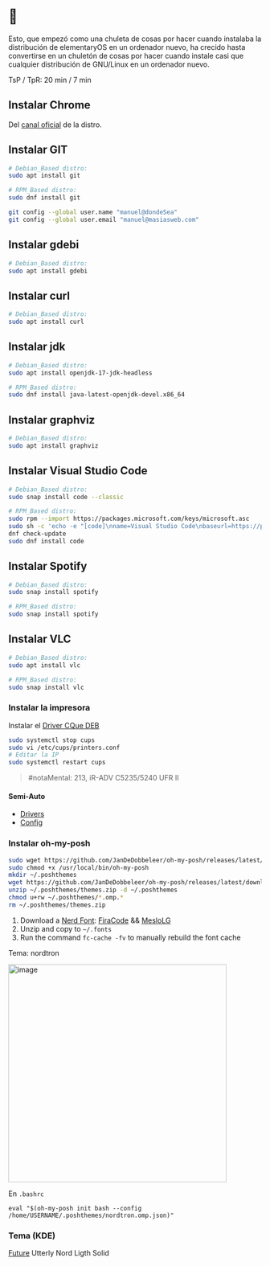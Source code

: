 # :robot:

Esto, que empezó como una chuleta de cosas por hacer cuando instalaba la distribución de elementaryOS en un ordenador nuevo, ha crecido hasta convertirse en un chuletón de cosas por hacer cuando instale casi que cualquier distribución de GNU/Linux en un ordenador nuevo.

TsP / TpR: 20 min / 7 min

## Instalar Chrome

Del [canal oficial](https://www.google.com/chrome/?platform=linux) de la distro.

## Instalar GIT

```bash
# Debian_Based distro:
sudo apt install git

# RPM_Based distro:
sudo dnf install git

git config --global user.name "manuel@dondeSea"
git config --global user.email "manuel@masiasweb.com"
```

## Instalar gdebi

```bash
# Debian_Based distro:
sudo apt install gdebi
```

## Instalar curl

```bash
# Debian_Based distro:
sudo apt install curl
```

## Instalar jdk

```bash
# Debian_Based distro:
sudo apt install openjdk-17-jdk-headless

# RPM_Based distro:
sudo dnf install java-latest-openjdk-devel.x86_64
```

## Instalar graphviz

```bash
# Debian_Based distro:
sudo apt install graphviz
```

## Instalar Visual Studio Code

```bash
# Debian_Based distro:
sudo snap install code --classic

# RPM_Based distro:
sudo rpm --import https://packages.microsoft.com/keys/microsoft.asc
sudo sh -c 'echo -e "[code]\nname=Visual Studio Code\nbaseurl=https://packages.microsoft.com/yumrepos/vscode\nenabled=1\ngpgcheck=1\ngpgkey=https://packages.microsoft.com/keys/microsoft.asc" > /etc/yum.repos.d/vscode.repo'
dnf check-update
sudo dnf install code
```

## Instalar Spotify

```bash
# Debian_Based distro:
sudo snap install spotify

# RPM_Based distro:
sudo snap install spotify
```

## Instalar VLC

```bash
# Debian_Based distro:
sudo apt install vlc

# RPM_Based distro:
sudo snap install vlc
```

### Instalar la impresora

Instalar el [Driver CQue DEB](https://www.canon.es/support/products/imagerunner/imagerunner-advance-c5235i.html?type=drivers&driverdetailid=tcm:86-1894069&os=linux%20%2864-bit%29&language=es)

```bash
sudo systemctl stop cups
sudo vi /etc/cups/printers.conf
# Editar la IP
sudo systemctl restart cups
```

> #notaMental: 213, iR-ADV C5235/5240 UFR II

#### Semi-Auto

- [Drivers](https://drive.google.com/drive/folders/1HjncE-cJPyxzEuDZsfUW21V7-b5mSSA3?usp=sharing)
- [Config](imagenes/impresoraCanonGNU.png)

### Instalar oh-my-posh

```bash
sudo wget https://github.com/JanDeDobbeleer/oh-my-posh/releases/latest/download/posh-linux-amd64 -O /usr/local/bin/oh-my-posh
sudo chmod +x /usr/local/bin/oh-my-posh
mkdir ~/.poshthemes
wget https://github.com/JanDeDobbeleer/oh-my-posh/releases/latest/download/themes.zip -O ~/.poshthemes/themes.zip
unzip ~/.poshthemes/themes.zip -d ~/.poshthemes
chmod u+rw ~/.poshthemes/*.omp.*
rm ~/.poshthemes/themes.zip
```

1. Download a [Nerd Font](http://nerdfonts.com/): [FiraCode](https://github.com/ryanoasis/nerd-fonts/releases/download/v3.1.1/FiraCode.zip) && [MesloLG](https://github.com/ryanoasis/nerd-fonts/releases/download/v3.1.1/Meslo.zip)
1. Unzip and copy to ```~/.fonts```
1. Run the command ```fc-cache -fv``` to manually rebuild the font cache

Tema: nordtron

<img width="434" alt="image" src="https://user-images.githubusercontent.com/8528047/215170894-5f288539-7a31-45c2-b4fb-bd557a14e3b5.png">

En ```.bashrc```
```
eval "$(oh-my-posh init bash --config /home/USERNAME/.poshthemes/nordtron.omp.json)"
```
### Tema (KDE)

[Future](https://store.kde.org/p/1491484)
Utterly Nord Ligth Solid
